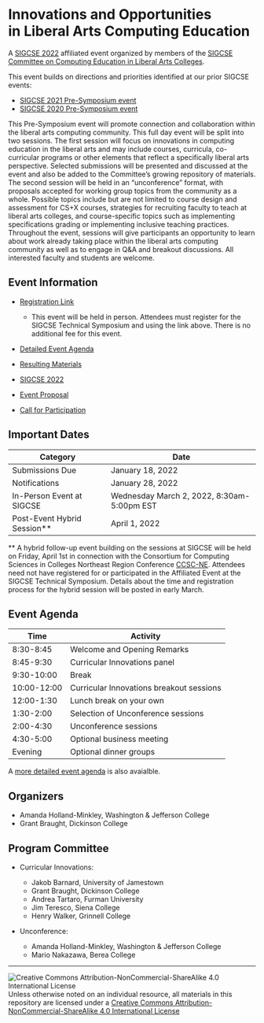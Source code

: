 # Innovations and Opportunities<br>in Liberal Arts Computing Education

A [SIGCSE 2022](https://sigcse2022.sigcse.org) affiliated event organized by members of the [SIGCSE Committee on Computing Education in Liberal Arts Colleges](https://computing-in-the-liberal-arts.github.io/computing-in-the-liberal-arts/).

This event builds on directions and priorities identified at our prior SIGCSE events:
- [SIGCSE 2021 Pre-Symposium event](https://computing-in-the-liberal-arts.github.io/SIGCSE2021-PreSymposium-Event/)
- [SIGCSE 2020 Pre-Symposium event](https://computing-in-the-liberal-arts.github.io/SIGCSE2020-PreSymposium-Event/)

This Pre-Symposium event will promote connection and collaboration within the liberal arts computing community. This full day event will be split into two sessions. The first session will focus on innovations in computing education in the liberal arts and may include courses, curricula, co-curricular programs or other elements that reflect a specifically liberal arts perspective. Selected submissions will be presented and discussed at the event and also be added to the Committee’s growing repository of materials. The second session will be held in an “unconference” format, with proposals accepted for working group topics from the community as a whole. Possible topics include but are not limited to course design and assessment for CS+X courses, strategies for recruiting faculty to teach at liberal arts colleges, and course-specific topics such as implementing specifications grading or implementing inclusive teaching practices. Throughout the event, sessions will give participants an opportunity to learn about work already taking place within the liberal arts computing community as well as to engage in Q&A and breakout discussions. All interested faculty and students are welcome.

## Event Information

- [Registration Link](https://washjeff.qualtrics.com/jfe/form/SV_a62rLLcaoUgVbb8)
  - This event will be held in person. Attendees must register for the SIGCSE Technical Symposium and using the link above. There is no additional fee for this event.

- [Detailed Event Agenda](eventAgenda.md)
- [Resulting Materials](materials.md)

- [SIGCSE 2022](https://sigcse2022.sigcse.org)
- [Event Proposal](SIGCSE-2022-CSLA.pdf)
- [Call for Participation](CallForParticipation.md)

## Important Dates

| Category                            | Date
|-------------------------------------|-----------------------
| Submissions Due                     | January 18, 2022
| Notifications                       | January 28, 2022
| In-Person Event at SIGCSE           | Wednesday March 2, 2022, 8:30am-5:00pm EST
| Post-Event Hybrid Session\*\*       | April 1, 2022

\*\* A hybrid follow-up event building on the sessions at SIGCSE will be held on Friday, April 1st in connection with the Consortium for Computing Sciences in Colleges
Northeast Region Conference [CCSC-NE](http://ccscne.org/conferences/ccscne-2022/).  Attendees need not have registered for or participated in the Affiliated Event at the SIGCSE Technical Symposium. Details about the time and registration process for the hybrid session will be posted in early March.

## Event Agenda

| Time        | Activity
|-------------|----------
| 8:30-8:45   | Welcome and Opening Remarks
| 8:45-9:30   | Curricular Innovations panel
| 9:30-10:00  | Break
| 10:00-12:00 | Curricular Innovations breakout sessions
| 12:00-1:30  | Lunch break on your own
| 1:30-2:00   | Selection of Unconference sessions
| 2:00-4:30   | Unconference sessions
| 4:30-5:00   | Optional business meeting
| Evening     | Optional dinner groups

A [more detailed event agenda](eventAgenda.md) is also avaialble.

## Organizers

- Amanda Holland-Minkley, Washington & Jefferson College
- Grant Braught, Dickinson College

## Program Committee

- Curricular Innovations:
  - Jakob Barnard, University of Jamestown
  - Grant Braught, Dickinson College
  - Andrea Tartaro, Furman University
  - Jim Teresco, Siena College
  - Henry Walker, Grinnell College

- Unconference:
  - Amanda Holland-Minkley, Washington & Jefferson College
  - Mario Nakazawa, Berea College

___
![Creative Commons Attribution-NonCommercial-ShareAlike 4.0 International License](https://i.creativecommons.org/l/by-nc-sa/4.0/88x31.png "Creative Commons Attribution-NonCommercial-ShareAlike 4.0 International License") Unless otherwise noted on an individual resource, all materials in this repository are licensed under a [Creative Commons Attribution-NonCommercial-ShareAlike 4.0 International License](http://creativecommons.org/licenses/by-nc-sa/4.0/)
